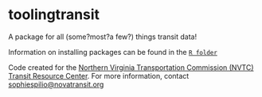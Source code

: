 # toolingtransit

A package for all (some?most?a few?) things transit data! 

Information on installing packages can be found in the [`R folder`](https://github.com/sophspilio/toolingtransit/tree/main/R#step-1-installation) 

Code created for the [Northern Virginia Transportation Commission (NVTC) Transit Resource Center](https://novatransit.org/programs/transit-resource-center/). 
For more information, contact sophiespilio@novatransit.org 
